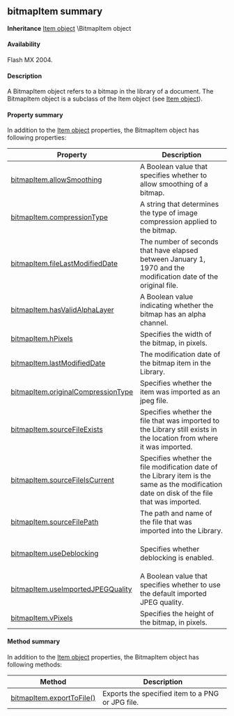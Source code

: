 ## bitmapItem summary

**Inheritance** [Item object](#!wielmic/developers-animatesdk-docs/test/Item_object/item_summary.md) \BitmapItem object

#### Availability

Flash MX 2004.

#### Description

A BitmapItem object refers to a bitmap in the library of a document. The BitmapItem object is a subclass of the Item object (see [Item object](#!wielmic/developers-animatesdk-docs/test/Item_object/item_summary.md)).

#### Property summary

In addition to the [Item object](#!wielmic/developers-animatesdk-docs/test/Item_object/item_summary.md) properties, the BitmapItem object has following properties:

<table><thead><tr class="header"><th><strong>Property</strong></th><th><strong>Description</strong></th></tr></thead><tbody><tr class="odd"><td><a href="#!wielmic/developers-animatesdk-docs/test/BitmapItem_object/bitmapItem.md">bitmapItem.allowSmoothing</a></td><td>A Boolean value that specifies whether to allow smoothing of a bitmap.</td></tr><tr class="even"><td><a href="#!wielmic/developers-animatesdk-docs/test/BitmapItem_object/bitmapIte1.md">bitmapItem.compressionType</a></td><td>A string that determines the type of image compression applied to the bitmap.</td></tr><tr class="odd"><td><a href="#!wielmic/developers-animatesdk-docs/test/BitmapItem_object/bitmapIte3.md">bitmapItem.fileLastModifiedDate</a></td><td>The number of seconds that have elapsed between January 1, 1970 and the modification date of the original file.</td></tr><tr class="even"><td><a href="#!wielmic/developers-animatesdk-docs/test/BitmapItem_object/bitmapIte4.md">bitmapItem.hasValidAlphaLayer</a></td><td>A Boolean value indicating whether the bitmap has an alpha channel.</td></tr><tr class="odd"><td><a href="#!wielmic/developers-animatesdk-docs/test/BitmapItem_object/bitmapIte5.md">bitmapItem.hPixels</a></td><td>Specifies the width of the bitmap, in pixels.</td></tr><tr class="even"><td><a href="#!wielmic/developers-animatesdk-docs/test/BitmapItem_object/bitmapIte6.md">bitmapItem.lastModifiedDate</a></td><td>The modification date of the bitmap item in the Library.</td></tr><tr class="odd"><td><a href="#!wielmic/developers-animatesdk-docs/test/BitmapItem_object/bitmapIte7.md">bitmapItem.originalCompressionType</a></td><td>Specifies whether the item was imported as an jpeg file.</td></tr><tr class="even"><td><a href="#!wielmic/developers-animatesdk-docs/test/BitmapItem_object/bitmapIte9.md">bitmapItem.sourceFileExists</a></td><td>Specifies whether the file that was imported to the Library still exists in the location from where it was imported.</td></tr><tr class="odd"><td><a href="#!wielmic/developers-animatesdk-docs/test/BitmapItem_object/bitmapIt10.md">bitmapItem.sourceFileIsCurrent</a></td><td>Specifies whether the file modification date of the Library item is the same as the modification date on disk of the file that was imported.</td></tr><tr class="even"><td><a href="#!wielmic/developers-animatesdk-docs/test/BitmapItem_object/bitmapIt11.md">bitmapItem.sourceFilePath</a></td><td>The path and name of the file that was imported into the Library.</td></tr><tr class="odd"><td><a href="#!wielmic/developers-animatesdk-docs/test/BitmapItem_object/bitmapIt12.md">bitmapItem.useDeblocking</a></td><td><p>Specifies whether deblocking is enabled.</p></td></tr><tr class="even"><td><a href="#!wielmic/developers-animatesdk-docs/test/BitmapItem_object/bitmapIt13.md">bitmapItem.useImportedJPEGQuality</a></td><td>A Boolean value that specifies whether to use the default imported JPEG quality.</td></tr><tr class="odd"><td><a href="#!wielmic/developers-animatesdk-docs/test/BitmapItem_object/bitmapIt14.md">bitmapItem.vPixels</a></td><td>Specifies the height of the bitmap, in pixels.</td></tr></tbody></table>

#### Method summary

In addition to the [Item object](#!wielmic/developers-animatesdk-docs/test/Item_object/item_summary.md) properties, the BitmapItem object has following methods:

| **Method**                                | **Description**                                  |
|-------------------------------------------|--------------------------------------------------|
| [bitmapItem.exportToFile()](#!wielmic/developers-animatesdk-docs/test/BitmapItem_object/bitmapIte2.md) | Exports the specified item to a PNG or JPG file. |

<span id="bitmapItem.allowSmoothing" class="anchor"></span>

